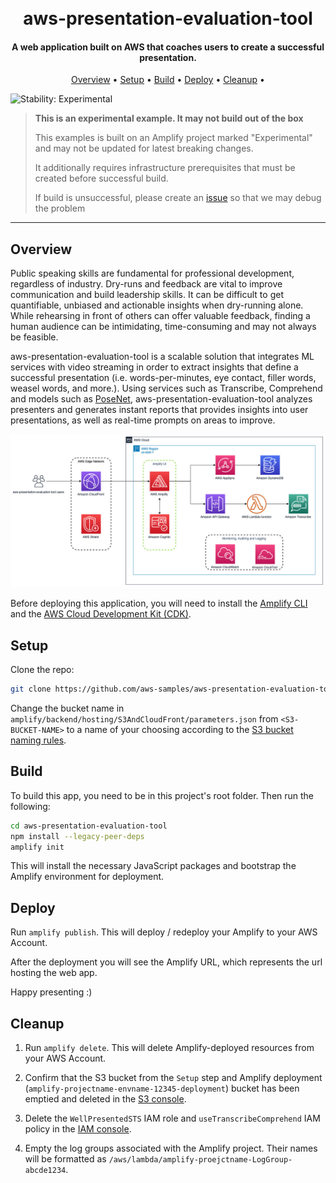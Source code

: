 
<h1 align="center">
  <br>
  aws-presentation-evaluation-tool
  <br>
</h1>

<!--BEGIN STABILITY BANNER-->

<h4 align="center">A web application built on AWS that coaches users to create a successful presentation</a>.</h4>

<p align="center">
  <a href="#overview">Overview</a> •
  <a href="#setup">Setup</a> •
  <a href="#build">Build</a> •
  <a href="#deploy">Deploy</a> •
  <a href="#cleanup">Cleanup</a> •
</p>

![Stability: Experimental](https://img.shields.io/badge/stability-Experimental-important.svg?style=for-the-badge)

> **This is an experimental example. It may not build out of the box**
>
> This examples is built on an Amplify project marked "Experimental" and may not be updated for latest breaking changes.
>
> It additionally requires infrastructure prerequisites that must be created before successful build.
>
> If build is unsuccessful, please create an [issue](https://github.com/aws-samples/aws-cdk-examples/issues/new) so that we may debug the problem 

---
<!--END STABILITY BANNER-->

## Overview

Public speaking skills are fundamental for professional development, regardless of industry. Dry-runs and feedback are vital to improve communication and build leadership skills. It can be difficult to get quantifiable, unbiased and actionable insights when dry-running alone. ​While rehearsing in front of others can offer valuable feedback, finding a human audience can be intimidating, time-consuming and may not always be feasible. 

aws-presentation-evaluation-tool is a scalable solution that integrates ML services with video streaming in order to extract insights that define a successful presentation (i.e. words-per-minutes, eye contact, filler words, weasel words, and more.). Using services such as Transcribe, Comprehend and models such as [PoseNet](https://github.com/tensorflow/tfjs-models/tree/master/posenet), aws-presentation-evaluation-tool analyzes presenters and generates instant reports that provides insights into user presentations, as well as real-time prompts on areas to improve.

![alt text](./wpt-architecture.jpg "aws-presentation-evaluation-tool Architecture")

Before deploying this application, you will need to install the [Amplify CLI](https://docs.amplify.aws/cli/start/install/) and the [AWS Cloud Development Kit (CDK)](https://docs.aws.amazon.com/cdk/v2/guide/getting_started.html).


## Setup
Clone the repo:

```bash
git clone https://github.com/aws-samples/aws-presentation-evaluation-tool.git .
```

Change the bucket name in `amplify/backend/hosting/S3AndCloudFront/parameters.json` from `<S3-BUCKET-NAME>` to a name of your choosing according to the [S3 bucket naming rules](https://docs.aws.amazon.com/AmazonS3/latest/userguide/bucketnamingrules.html).

## Build

To build this app, you need to be in this project's root folder. Then run the following:

```bash
cd aws-presentation-evaluation-tool
npm install --legacy-peer-deps
amplify init
```

This will install the necessary JavaScript packages and bootstrap the Amplify environment for deployment.

## Deploy

Run `amplify publish`. This will deploy / redeploy your Amplify to your AWS Account.

After the deployment you will see the Amplify URL, which represents the url hosting the web app.

Happy presenting :)

## Cleanup

1. Run `amplify delete`. This will delete Amplify-deployed resources from your AWS Account.

2. Confirm that the S3 bucket from the `Setup` step and Amplify deployment (`amplify-projectname-envname-12345-deployment`) bucket has been emptied and deleted in the [S3 console](https://s3.console.aws.amazon.com/s3/home?region=us-east-1).

3. Delete the `WellPresentedSTS` IAM role and `useTranscribeComprehend` IAM policy in the [IAM console](https://us-east-1.console.aws.amazon.com/iam/home#/home).

4. Empty the log groups associated with the Amplify project. Their names will be formatted as `/aws/lambda/amplify-proejctname-LogGroup-abcde1234`.
